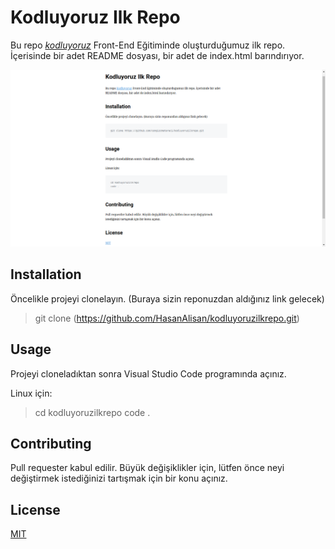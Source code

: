 # Kodluyoruz Ilk Repo

Bu repo *[kodluyoruz](https://www.kodluyoruz.org/)* Front-End Eğitiminde oluşturduğumuz ilk repo. İçerisinde bir adet README dosyası, bir adet de index.html barındırıyor.

![](https://raw.githubusercontent.com/Kodluyoruz/taskforce/main/git/odev1/figures/markdown.png)

## Installation

Öncelikle projeyi clonelayın. (Buraya sizin reponuzdan aldığınız link gelecek)

>git clone (https://github.com/HasanAlisan/kodluyoruzilkrepo.git)

## Usage

Projeyi cloneladıktan sonra Visual Studio Code programında açınız.

Linux için:


>cd kodluyoruzilkrepo
>code .


## Contributing

Pull requester kabul edilir. Büyük değişiklikler için, lütfen önce neyi değiştirmek istediğinizi tartışmak için bir konu açınız.

## License

[MIT](https://choosealicense.com/licenses/mit/)
